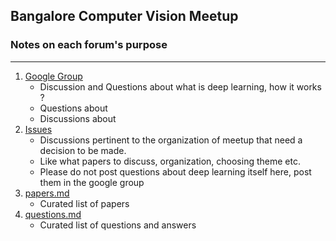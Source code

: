 ## Bangalore Computer Vision Meetup

### Notes on each forum's purpose
---------------------------------
1. [Google Group](https://groups.google.com/forum/#!forum/bangalorecv)
    * Discussion and Questions about what is deep learning, how it works ? 
    * Questions about 
    * Discussions about 
2. [Issues](https://github.com/sumodm/bcvm/issues)
    * Discussions pertinent to the organization of meetup that need a decision to be made. 
    * Like what papers to discuss, organization, choosing theme etc. 
    * Please do not post questions about deep learning itself here, post them in the google group
3. [papers.md](https://github.com/sumodm/bcvm/blob/master/papers.md)
    * Curated list of papers
4. [questions.md](https://github.com/sumodm/bcvm/blob/master/questions.md)
    * Curated list of questions and answers
